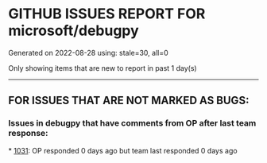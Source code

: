
# GITHUB ISSUES REPORT FOR microsoft/debugpy


Generated on 2022-08-28 using: stale=30, all=0


Only showing items that are new to report in past 1 day(s)


---

## FOR ISSUES THAT ARE NOT MARKED AS BUGS:


### Issues in debugpy that have comments from OP after last team response:


\* [1031](https://github.com/microsoft/debugpy/issues/1031 "doesn't stop at breakpoints"): OP responded 0 days ago but team last responded 0 days ago

